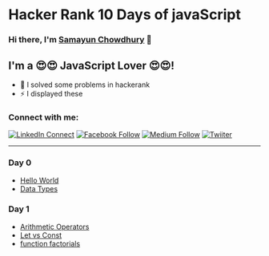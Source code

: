 # Hacker Rank 10 Days of javaScript


### Hi there, I'm [Samayun Chowdhury][website] 👋

## I'm a 😍😍 JavaScript Lover 😍😍!
- 🌱 I solved some problems in hackerank
- ⚡ I displayed these

### Connect with me:

[![LinkedIn Connect](https://img.shields.io/badge/%20-Connect-black?color=14171A&labelColor=212121&logo=linkedin&logoColor=ffffff)](https://bd.linkedin.com/in/samayun)
[![Facebook Follow](https://img.shields.io/badge/%20-Timeline-black?color=14171A&labelColor=1976d2&logo=facebook&logoColor=ffffff)](https://facebook.com/samayunmc)
[![Medium Follow](https://img.shields.io/badge/%20-Follow-black?color=14171A&labelColor=1976d2&logo=medium&logoColor=ffffff)](https://medium.com/@samayunmc)
[![Twiiter](https://img.shields.io/badge/%20-Questions-black?color=14171A&labelColor=fff&logo=stackoverflow&logoColor=0c0d0e26)](https://stackoverflow.com/users/12932846/samayun-miah-chowdhury)

[website]: https://samayun-mc.web.app
[programminghero]: https://web.programming-hero.com

<hr/>

### Day 0
  * [Hello World](day0/hello-world.js)
  * [Data Types](day0/data-type.js)

### Day 1
  * [Arithmetic Operators](day1/arithmetic-operators.js)
  * [Let vs Const](day1/let-vs-const.js)
  * [function factorials](day1/function.js)